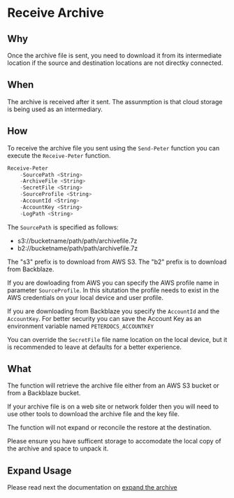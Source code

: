 # Receive Archive

## Why

Once the archive file is sent, you need to download it from its intermediate
location if the source and destination locations are not directky connected.

## When

The archive is received after it sent.  The assunmption is that cloud storage
is being used as an intermediary.

## How

To receive the archive file you sent using the ```Send-Peter``` function you can
execute the ```Receive-Peter``` function.

```powershell
Receive-Peter
    -SourcePath <String>
    -ArchiveFile <String>
    -SecretFile <String>
    -SourceProfile <String>
    -AccountId <String>
    -AccountKey <String>
    -LogPath <String>
```

The ```SourcePath``` is specified as follows:

* s3://bucketname/path/path/archivefile.7z
* b2://bucketname/path/path/archivefile.7z

The "s3" prefix is to download from AWS S3.  The "b2" prefix
is to download from Backblaze.

If you are dowloading from AWS you can specify the AWS profile name
in parameter ```SourceProfile```.  In this situtation the profile 
needs to exist in the AWS credentials on your local device and user profile.

If you are downloading from Backblaze you specify the ```AccountId``` and the
```AccountKey```.  For better security you can save the Account Key as an
environment variable named ```PETERDOCS_ACCOUNTKEY```

You can override the ```SecretFile``` file name location on the local device,
but it is recommended to leave at defaults for a better experience.

## What

The function will retrieve the archive file either from an AWS S3 bucket or
from a Backblaze bucket.

If your archive file is on a web site or network folder then you will need to
use other tools to download the archive file and the key file.

The function will not expand or reconcile the restore at the destination.

Please ensure you have sufficent storage to accomodate the local copy of the 
archive and space to unpack it.

## Expand Usage

Please read next the documentation on [expand the archive](Expand.md)
